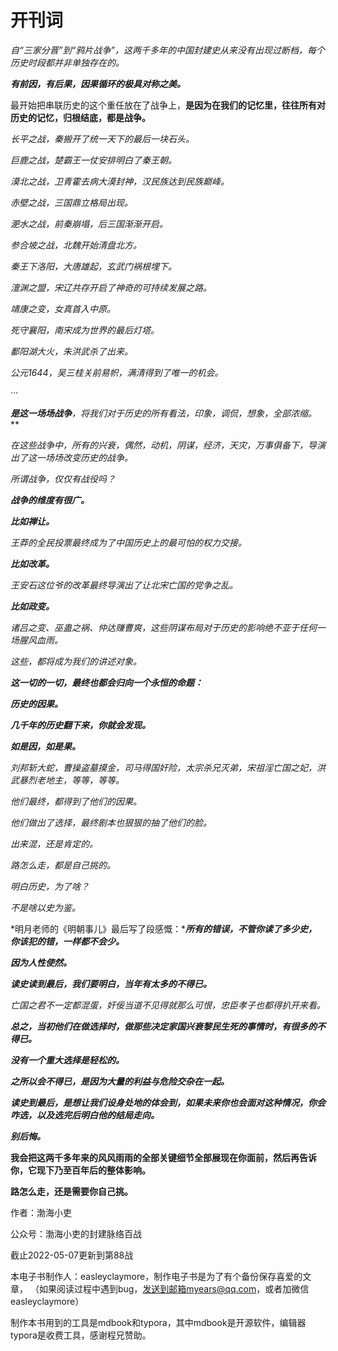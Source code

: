 # 开刊词

*自“三家分晋”到“鸦片战争”，这两千多年的中国封建史从来没有出现过断档，每个历史时段都并非单独存在的。*



***有前因，有后果，因果循环的极具对称之美。***



最开始把串联历史的这个重任放在了战争上，**是因为在我们的记忆里，往往所有对历史的记忆，归根结底，都是战争。** 



*长平之战，秦搬开了统一天下的最后一块石头。*



*巨鹿之战，楚霸王一仗安排明白了秦王朝。*



*漠北之战，卫青霍去病大漠封神，汉民族达到民族巅峰。*



*赤壁之战，三国鼎立格局出现。*



*淝水之战，前秦崩塌，后三国渐渐开启。*



*参合坡之战，北魏开始清盘北方。*



*秦王下洛阳，大唐雄起，玄武门祸根埋下。*



*澶渊之盟，宋辽共存开启了神奇的可持续发展之路。*



*靖康之变，女真首入中原。*



*死守襄阳，南宋成为世界的最后灯塔。*



*鄱阳湖大火，朱洪武杀了出来。*



*公元1644，吴三桂关前易帜，满清得到了唯一的机会。*



*···*



***是这一场场战争**，将我们对于历史的所有**看法，印象，调侃，想象，全部浓缩。***



*在这些战争中，所有的兴衰，偶然，动机，阴谋，经济，天灾，万事俱备下，导演出了这一场场改变历史的战争。*



*所谓战争，仅仅有战役吗？*



***战争的维度有很广。***



***比如禅让。***



*王莽的全民投票最终成为了中国历史上的最可怕的权力交接。*



***比如改革。***



*王安石这位爷的改革最终导演出了让北宋亡国的党争之乱。*



***比如政变。***



*诸吕之变、巫蛊之祸、仲达赚曹爽，这些阴谋布局对于历史的影响绝不亚于任何一场腥风血雨。*



*这些，都将成为我们的讲述对象。*



***这一切的一切，最终也都会归向一个永恒的命题：***



***历史的因果。***



***几千年的历史翻下来，你就会发现。***



***如是因，如是果。***



*刘邦斩大蛇，曹操盗墓摸金，司马得国奸险，太宗杀兄灭弟，宋祖淫亡国之妃，洪武暴烈老地主，等等，等等。*



*他们最终，都得到了他们的因果。*



*他们做出了选择，最终剧本也狠狠的抽了他们的脸。*



*出来混，还是肯定的。*



*路怎么走，都是自己挑的。*



*明白历史，为了啥？*



*不是啥以史为鉴。*



*明月老师的《明朝事儿》最后写了段感慨：****所有的错误，不管你读了多少史，你该犯的错，一样都不会少。***



***因为人性使然。***



***读史读到最后，我们要明白，当年有太多的不得已。***



*亡国之君不一定都混蛋，奸佞当道不见得就那么可恨，忠臣孝子也都得扒开来看。*



***总之，当初他们在做选择时，做那些决定家国兴衰黎民生死的事情时，有很多的不得已。***



***没有一个重大选择是轻松的。***



***之所以会不得已，是因为大量的利益与危险交杂在一起。***



***读史到最后，是想让我们设身处地的体会到，如果未来你也会面对这种情况，你会咋选，以及选完后明白他的结局走向。***



***别后悔。***



**我会把这两千多年来的风风雨雨的全部关键细节全部展现在你面前，然后再告诉你，它现下乃至百年后的整体影响。**



**路怎么走，还是需要你自己挑。**



作者：渤海小吏

公众号：渤海小吏的封建脉络百战

截止2022-05-07更新到第88战

本电子书制作人：easleyclaymore，制作电子书是为了有个备份保存喜爱的文章， （如果阅读过程中遇到bug，发送到邮箱myears@qq.com，或者加微信easleyclaymore） 

制作本书用到的工具是mdbook和typora，其中mdbook是开源软件，编辑器typora是收费工具，感谢程兄赞助。

